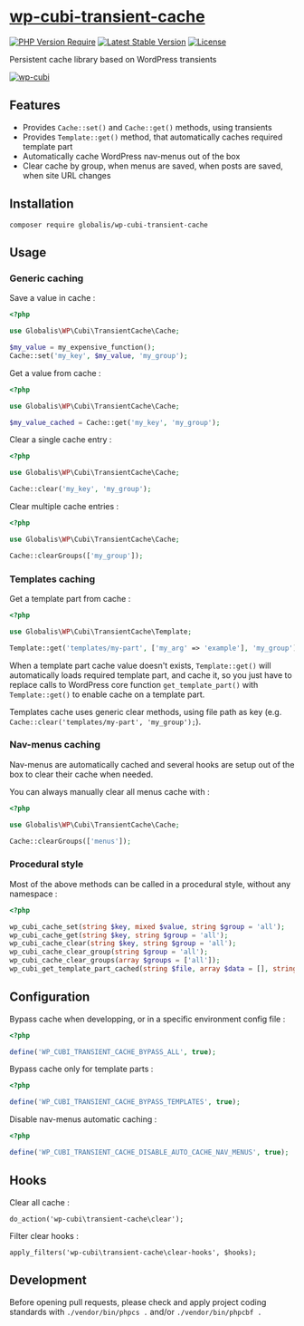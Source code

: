 # [wp-cubi-transient-cache](https://github.com/globalis-ms/wp-cubi-transient-cache)

[![PHP Version Require](https://img.shields.io/packagist/dependency-v/globalis/wp-cubi-transient-cache/php?color=%233fb911)](https://github.com/globalis-ms/wp-cubi-transient-cache/blob/master/composer.json)
[![Latest Stable Version](https://poser.pugx.org/globalis/wp-cubi-transient-cache/v/stable)](https://packagist.org/packages/globalis/wp-cubi-transient-cache)
[![License](https://poser.pugx.org/globalis/wp-cubi-transient-cache/license)](https://github.com/globalis-ms/wp-cubi-transient-cache/blob/master/LICENSE.md)

Persistent cache library based on WordPress transients

[![wp-cubi](https://github.com/globalis-ms/wp-cubi/raw/master/.resources/wp-cubi-500x175.jpg)](https://github.com/globalis-ms/wp-cubi/)

## Features

- Provides `Cache::set()` and `Cache::get()` methods, using transients
- Provides `Template::get()` method, that automatically caches required template part
- Automatically cache WordPress nav-menus out of the box
- Clear cache by group, when menus are saved, when posts are saved, when site URL changes

## Installation

```
composer require globalis/wp-cubi-transient-cache
```

## Usage

### Generic caching

Save a value in cache :

```php
<?php

use Globalis\WP\Cubi\TransientCache\Cache;

$my_value = my_expensive_function();
Cache::set('my_key', $my_value, 'my_group');
```

Get a value from cache :

```php
<?php

use Globalis\WP\Cubi\TransientCache\Cache;

$my_value_cached = Cache::get('my_key', 'my_group');
```

Clear a single cache entry :

```php
<?php

use Globalis\WP\Cubi\TransientCache\Cache;

Cache::clear('my_key', 'my_group');
```

Clear multiple cache entries :

```php
<?php

use Globalis\WP\Cubi\TransientCache\Cache;

Cache::clearGroups(['my_group']);
```

### Templates caching

Get a template part from cache :

```php
<?php

use Globalis\WP\Cubi\TransientCache\Template;

Template::get('templates/my-part', ['my_arg' => 'example'], 'my_group');
```

When a template part cache value doesn't exists, `Template::get()` will automatically loads required template part, and cache it, so you just have to replace calls to WordPress core function `get_template_part()` with `Template::get()` to enable cache on a template part.

Templates cache uses generic clear methods, using file path as key (e.g. `Cache::clear('templates/my-part', 'my_group');`).

### Nav-menus caching

Nav-menus are automatically cached and several hooks are setup out of the box to clear their cache when needed.

You can always manually clear all menus cache with :

```php
<?php

use Globalis\WP\Cubi\TransientCache\Cache;

Cache::clearGroups(['menus']);
```

### Procedural style

Most of the above methods can be called in a procedural style, without any namespace :

```php
<?php

wp_cubi_cache_set(string $key, mixed $value, string $group = 'all');
wp_cubi_cache_get(string $key, string $group = 'all');
wp_cubi_cache_clear(string $key, string $group = 'all');
wp_cubi_cache_clear_group(string $group = 'all');
wp_cubi_cache_clear_groups(array $groups = ['all']);
wp_cubi_get_template_part_cached(string $file, array $data = [], string $group = 'all', bool $return = false);
```

## Configuration

Bypass cache when developping, or in a specific environment config file :

```php
<?php

define('WP_CUBI_TRANSIENT_CACHE_BYPASS_ALL', true);
```

Bypass cache only for template parts :

```php
<?php

define('WP_CUBI_TRANSIENT_CACHE_BYPASS_TEMPLATES', true);
```

Disable nav-menus automatic caching :

```php
<?php

define('WP_CUBI_TRANSIENT_CACHE_DISABLE_AUTO_CACHE_NAV_MENUS', true);
```

## Hooks

Clear all cache :

```
do_action('wp-cubi\transient-cache\clear');
```

Filter clear hooks :

```
apply_filters('wp-cubi\transient-cache\clear-hooks', $hooks);
```

## Development

Before opening pull requests, please check and apply project coding standards with `./vendor/bin/phpcs .` and/or `./vendor/bin/phpcbf .`
